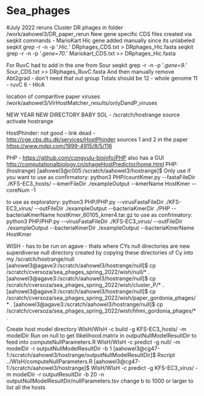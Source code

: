 # Sea_phages

#July 2022 reruns 
Cluster DR phages in folder /work/aahowel3/DR_paper_rerun
New gene specific CDS files created via seqkit commands - MarioKart Hic gene added manually since its unlabeled 
seqkit grep -r -n -p '.*Hic.*' DRphages_CDS.txt > DRphages_Hic.fasta
seqkit grep -r -n -p '.*gene=70.*' Mariokart_CDS.txt >> DRphages_Hic.fasta

For RuvC had to add in the one from Sour
seqkit grep -r -n -p '.*gene=9.*' Sour_CDS.txt >> DRphages_RuvC.fasta 
And then manually remove Abt2grad - don't need that out group 
Totals should be 12 - whole genome 11 - ruvC 6 - HIcA 

location of comparitive paper viruses
/work/aahowel3/VirHostMatcher_results/onlyDandP_viruses

NEW YEAR NEW DIRECTORY BABY
SOL - /scratch/hostrange
source activate hostrange


HostPhinder: not good - link dead - http://cge.cbs.dtu.dk/services/HostPhinder 
sources 1 and 2 in the paper https://www.mdpi.com/1999-4915/8/5/116 

PHP - https://github.com/congyulu-bioinfo/PHP
also has a GUI http://computationalbiology.cn/phageHostPredictor/home.html
PHP: (hostrange) [aahowel3@c005:/scratch/aahowel3/hostrange]$ 
Only use if you want to use as confirmatory: python3 PHP/countKmer.py --fastaFileDir  ./KFS-EC3_hosts/ --kmerFileDir ./exampleOutput --kmerName HostKmer  --coreNum -1

to use as exploratory: python3 PHP/PHP.py --virusFastaFileDir ./KFS-EC3_virus/  --outFileDir ./exampleOutput  --bacteriaKmerDir ./PHP  --bacteriaKmerName hostKmer_60105_kmer4.tar.gz
to use as confrimatory: python3 PHP/PHP.py --virusFastaFileDir ./KFS-EC3_virus/  --outFileDir ./exampleOutput  --bacteriaKmerDir ./exampleOutput  --bacteriaKmerName HostKmer

WISH - has to be run on agave - thats where CYs null directories are
new superdiverse null directory created by copying these directories of Cy into my /scratch/hostrange/null
[aahowel3@agave3:/scratch/aahowel3/hostrange/null]$ cp /scratch/cversoza/sea_phages_spring_2022/wish/null/* .
[aahowel3@agave3:/scratch/aahowel3/hostrange/null]$ cp /scratch/cversoza/sea_phages_spring_2022/wish/cluster_P/* .
[aahowel3@agave3:/scratch/aahowel3/hostrange/null]$ cp /scratch/cversoza/sea_phages_spring_2022/wish/paper_gordonia_phages/* .
[aahowel3@agave3:/scratch/aahowel3/hostrange/null]$ cp /scratch/cversoza/sea_phages_spring_2022/wish/hhmi_gordonia_phages/* .

Create host model directory 
WIsH/WIsH -c build -g KFS-EC3_hosts/ -m modelDir 
Run on null to get llikelihood.matrix in outputNullModelResultDir to feed into computeNullParameters.R 
WIsH/WIsH -c predict -g null/ -m modelDir -r outputNullModelResultDir -b 1
[aahowel3@cg47-1:/scratch/aahowel3/hostrange/outputNullModelResultDir]$ Rscript ../WIsH/computeNullParameters.R
[aahowel3@cg47-1:/scratch/aahowel3/hostrange]$ WIsH/WIsH -c predict -g KFS-EC3_virus/ -m modelDir -r outputResultDir -b 20 -n outputNullModelResultDir/nullParameters.tsv
change b to 1000 or larger to list all the hosts 
